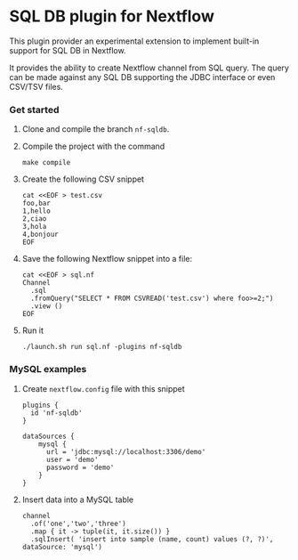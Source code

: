 # SQL DB plugin for Nextflow

This plugin provider an experimental extension to implement 
built-in support for SQL DB in Nextflow. 

It provides the ability to create Nextflow channel from SQL query. 
The query can be made against any SQL DB supporting the JDBC interface
or even CSV/TSV files.

### Get started 

1. Clone and compile the branch `nf-sqldb`.
2. Compile the project with the command

   ```
   make compile
   ```         
3. Create the following CSV snippet 

    ```
    cat <<EOF > test.csv
    foo,bar
    1,hello
    2,ciao
    3,hola
    4,bonjour
    EOF
    ```

4. Save the following Nextflow snippet into a file:    

    ```
    cat <<EOF > sql.nf
    Channel
      .sql
      .fromQuery("SELECT * FROM CSVREAD('test.csv') where foo>=2;")
      .view ()
    EOF
    ```

5. Run it 

    ```
    ./launch.sh run sql.nf -plugins nf-sqldb
   ```


### MySQL examples 

1. Create `nextflow.config` file with this snippet 

   ```
   plugins {
     id 'nf-sqldb'
   }
   
   dataSources {
       mysql {
         url = 'jdbc:mysql://localhost:3306/demo'
         user = 'demo'
         password = 'demo'
       }
   }
   
   ```
  
2. Insert data into a MySQL table

   ```
   channel
     .of('one','two','three')
     .map { it -> tuple(it, it.size()) }
     .sqlInsert( 'insert into sample (name, count) values (?, ?)', dataSource: 'mysql')
   ```

